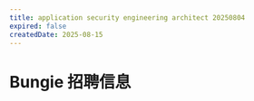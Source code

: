 ```yaml
---
title: application security engineering architect 20250804
expired: false
createdDate: 2025-08-15
---
```


# Bungie 招聘信息

<JobPostingTable job-posting-json-path="bungie/data/application-security-engineering-architect-20250804.json" />
